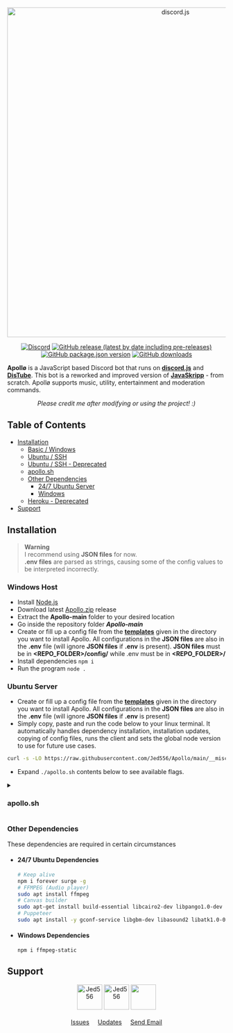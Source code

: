 <div align="center">
  <br>
  <p>
    <a href="https://bit.ly/Apollo-invite"><img src="https://i.imgur.com/pMReolo.png" width="760" alt="discord.js" /></a> 
  </p>
  <p>
    <a href="https://discord.gg/5ezrYqutmD"><img alt="Discord" src="https://img.shields.io/discord/946241935742488616?color=5865F2&logo=discord&logoColor=white&label="></a>
    <a href="https://github.com/Jed556/Apollo/releases"><img alt="GitHub release (latest by date including pre-releases)" src="https://img.shields.io/github/v/release/Jed556/Apollo?include_prereleases&color=35566D&logo=github&logoColor=white&label=latest"></a>
    <a href=https://github.com/Jed556/Apollo/tree/main><img alt="GitHub package.json version" src="https://img.shields.io/github/package-json/v/Jed556/Apollo?color=253C4F&label=dev&logo=json"></a>
    <a href="https://github.com/Jed556/Apollo/releases"><img alt="GitHub downloads" src="https://img.shields.io/github/downloads/Jed556/Apollo/total?label=downloads&logo=data:image/png;base64,iVBORw0KGgoAAAANSUhEUgAAABAAAAAQCAYAAAAf8/9hAAAACXBIWXMAAA7EAAAOxAGVKw4bAAAA2klEQVQ4jZ2SMWpCQRCGv5WHWKQIHsAj5Ah2IR7ByhvYpUiVxkqipPCE5gKKBB5Y+KXIIzzXWX3mh2FhZ/5vZ3YXAqkzdavumtiqs6g2MvfV2kvVaj+v7wWMChgE+4MmdxMQ7RVz14r/Dbirg7+Z1BHw2ERJT+oe2KeUvs4y6ntw8yUtLtAq6rqDeaPG/XWAlM0Z5KOzWZ2owwCybJk/c7M6VCf4+0XHhU5e1bfoZHWs1hVwInjflBLA6vrAnCrgADyrxwZGa83Va60vwCGpU2ADPNw4Ldc3MP8Bk60okvXOxJoAAAAASUVORK5CYII="></a>
  </p>
</div>

**Apollø** is a JavaScript based Discord bot that runs on [**discord.js**](https://github.com/discordjs/discord.js) and [**DisTube**](https://github.com/skick1234/DisTube). This bot is a reworked and improved version of [**JavaSkripp**](https://github.com/Jed556/JavaSkripp-DEPRECATED) - from scratch. Apollø supports music, utility, entertainment and moderation commands.
<div align="center">
  <i>Please credit me after modifying or using the project! :)</i>
</div>

## Table of Contents
- [Installation](https://github.com/Jed556/Apollo#installation)
  - [Basic / Windows](https://github.com/Jed556/Apollo#windows-host)
  - [Ubuntu / SSH](https://github.com/Jed556/Apollo#ubuntu-server)
  - [Ubuntu / SSH - Deprecated](https://github.com/Jed556/Apollo/tree/f4f37004912b4ec12cb503c52d3ead87d9f0a373#ubuntu--ssh---deprecated)
  - [apollo.sh](https://github.com/Jed556/Apollo#apollosh)
  - [Other Dependencies](https://github.com/Jed556/Apollo#other-dependencies)
    - [24/7 Ubuntu Server](https://github.com/Jed556/Apollo#247-ubuntu-dependencies)
    - [Windows](https://github.com/Jed556/Apollo#windows-dependencies)
  - [Heroku - Deprecated](https://github.com/Jed556/Apollo/tree/f4f37004912b4ec12cb503c52d3ead87d9f0a373#heroku)
- [Support](https://github.com/Jed556/Apollo#support)

## Installation
> **Warning** <br>
> I recommend using **JSON files** for now.<br>
> **.env files** are parsed as strings, causing some of the config values to be interpreted incorrectly.

### Windows Host
- Install [Node.js](https://nodejs.org/en/)
- Download latest [Apollo.zip](https://github.com/Jed556/Apollo/releases) release
- Extract the **Apollo-main** folder to your desired location
- Go inside the repository folder ***Apollo-main***
- Create or fill up a config file from the [**templates**](https://github.com/Jed556/Apollo/blob/main/__misc__/config) given in the directory you want to install Apollo. All configurations in the **JSON files** are also in the **.env** file (will ignore **JSON files** if **.env** is present). **JSON files** must be in **\<REPO_FOLDER\>/config/** while .env must be in **\<REPO_FOLDER\>/**
- Install dependencies `npm i`
- Run the program `node .`

### Ubuntu Server
- Create or fill up a config file from the [**templates**](https://github.com/Jed556/Apollo/blob/main/__misc__/config) given in the directory you want to install Apollo. All configurations in the **JSON files** are also in the **.env** file (will ignore **JSON files** if **.env** is present)
- Simply copy, paste and run the code below to your linux terminal. It automatically handles dependency installation, installation updates, copying of config files, runs the client and sets the global node version to use for future use cases.
```Bash
curl -s -LO https://raw.githubusercontent.com/Jed556/Apollo/main/__misc__/apollo.sh && chmod u+x apollo.sh && ./apollo.sh && nvm use --lts --silent node
```
- Expand `./apollo.sh` contents below to see available flags.

<details>
  <summary><h3>apollo.sh</h3></summary>

For bash script **apollo.sh** flags. <br>
Flags can be added with or without dash ( `./apollo.sh -h` / `./apollo.sh h` ). <br>
Examples of multiple flag declaration formats are: separated ( `-h -n` / `h n` ), block ( `-hnl` / `hnl` ).

| Flag  | Description                                                                    |
| :---: | :---                                                                           |
|       | **Script related**                                                             |
|   h   | Display Help                                                                   |
|   a   | Hide Art                                                                       |
|   n   | Run script normally (No arguments / Defaults) and execute additional flags     |
|   l   | Use one log file for errors and output                                         |
|       | **Repository related**                                                         |
|   s   | Update Self                                                                    |
|   c   | Clone repository                                                               |
|       | **File management related**                                                    |
|   F   | Copy configs & manage files                                                    |
|   X   | Clean-up files ( logs \| temps \| cache )                                      |
|   U   | Update all dependencies                                                        |
|   S   | Update system dependencies                                                     |
|   G   | Update global dependencies                                                     |
|   L   | Update package dependencies                                                    |
|   Y   | Try to update package dependencies using Yarn                                  |
|       | **Run related**                                                                |
|   r   | Start or restart                                                               |
|   t   | Tail logs                                                                      |

</details>

### Other Dependencies
These dependencies are required in certain circumstances<br/>
- #### 24/7 Ubuntu Dependencies
  ``` bash
  # Keep alive
  npm i forever surge -g
  # FFMPEG (Audio player)
  sudo apt install ffmpeg
  # Canvas builder
  sudo apt-get install build-essential libcairo2-dev libpango1.0-dev libjpeg-dev libgif-dev librsvg2-dev
  # Puppeteer
  sudo apt install -y gconf-service libgbm-dev libasound2 libatk1.0-0 libc6 libcairo2 libcups2 libdbus-1-3 libexpat1 libfontconfig1 libgcc1 libgconf-2-4 libgdk-pixbuf2.0-0 libglib2.0-0 libgtk-3-0 libnspr4 libpango-1.0-0 libpangocairo-1.0-0 libstdc++6 libx11-6 libx11-xcb1 libxcb1 libxcomposite1 libxcursor1 libxdamage1 libxext6 libxfixes3 libxi6 libxrandr2 libxrender1 libxss1 libxtst6 ca-certificates fonts-liberation libappindicator1 libnss3 lsb-release xdg-utils wget
  ```
- #### Windows Dependencies
  ``` text
  npm i ffmpeg-static
  ```

## Support
<div align="center">
  <a href="https://discordapp.com/users/839430747088617472"><img src="https://discord.c99.nl/widget/theme-3/839430747088617472.png" alt="Jed556" height="58"></a>
  <a href="https://discordapp.com/users/994902546273550346"><img src="https://discord.c99.nl/widget/theme-1/994902546273550346.png" alt="Jed556" height="58"></a>
  <a href="https://discord.gg/5ezrYqutmD"><img src="https://discord.com/api/guilds/946241935742488616/widget.png?style=banner2" height="58"></a>
</div>
<br>
<div align="center">
  <a href="https://github.com/Jed556/Apollo/issues">Issues</a>
  &nbsp; &nbsp;
  <a href="https://github.com/users/Jed556/projects/4">Updates</a>
  &nbsp; &nbsp;
  <a href="mailto:jguiriba11@gmail.com">Send Email</a>
</div>
